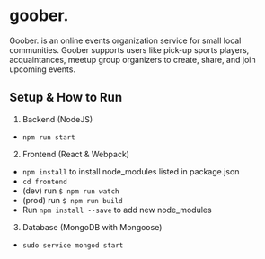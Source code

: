 # goober.
Goober. is an online events organization service for small local communities. Goober supports users like pick-up sports players, acquaintances, meetup group organizers to create, share, and join upcoming events.

## Setup & How to Run

1. Backend (NodeJS)
  - `npm run start`

2. Frontend (React & Webpack)
  - `npm install` to install node_modules listed in package.json
  - `cd frontend`
  - (dev) run `$ npm run watch`
  - (prod) run `$ npm run build`
  - Run `npm install --save` to add new node_modules

3. Database (MongoDB with Mongoose)
 - `sudo service mongod start`
